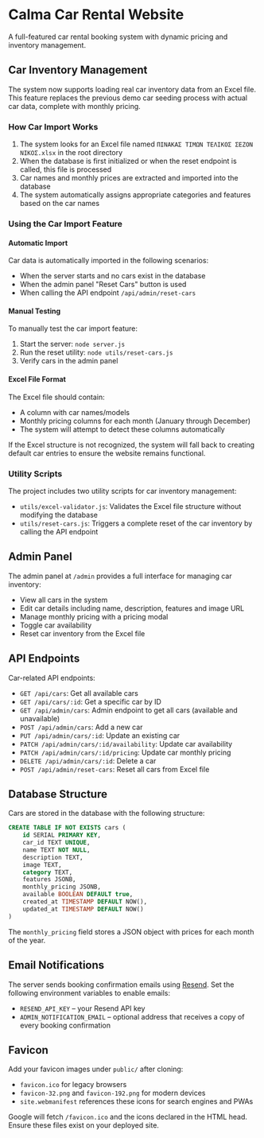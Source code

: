 # Calma Car Rental Website

A full-featured car rental booking system with dynamic pricing and inventory management.

## Car Inventory Management

The system now supports loading real car inventory data from an Excel file. This feature replaces the previous demo car seeding process with actual car data, complete with monthly pricing.

### How Car Import Works

1. The system looks for an Excel file named `ΠΙΝΑΚΑΣ ΤΙΜΩΝ ΤΕΛΙΚΟΣ ΣΕΖΟΝ ΝΙΚΟΣ.xlsx` in the root directory
2. When the database is first initialized or when the reset endpoint is called, this file is processed
3. Car names and monthly prices are extracted and imported into the database
4. The system automatically assigns appropriate categories and features based on the car names

### Using the Car Import Feature

#### Automatic Import

Car data is automatically imported in the following scenarios:

- When the server starts and no cars exist in the database
- When the admin panel "Reset Cars" button is used
- When calling the API endpoint `/api/admin/reset-cars`

#### Manual Testing

To manually test the car import feature:

1. Start the server: `node server.js`
2. Run the reset utility: `node utils/reset-cars.js`
3. Verify cars in the admin panel

#### Excel File Format

The Excel file should contain:
- A column with car names/models
- Monthly pricing columns for each month (January through December)
- The system will attempt to detect these columns automatically

If the Excel structure is not recognized, the system will fall back to creating default car entries to ensure the website remains functional.

### Utility Scripts

The project includes two utility scripts for car inventory management:

- `utils/excel-validator.js`: Validates the Excel file structure without modifying the database
- `utils/reset-cars.js`: Triggers a complete reset of the car inventory by calling the API endpoint

## Admin Panel

The admin panel at `/admin` provides a full interface for managing car inventory:

- View all cars in the system
- Edit car details including name, description, features and image URL
- Manage monthly pricing with a pricing modal
- Toggle car availability
- Reset car inventory from the Excel file

## API Endpoints

Car-related API endpoints:

- `GET /api/cars`: Get all available cars
- `GET /api/cars/:id`: Get a specific car by ID
- `GET /api/admin/cars`: Admin endpoint to get all cars (available and unavailable)
- `POST /api/admin/cars`: Add a new car
- `PUT /api/admin/cars/:id`: Update an existing car
- `PATCH /api/admin/cars/:id/availability`: Update car availability
- `PATCH /api/admin/cars/:id/pricing`: Update car monthly pricing
- `DELETE /api/admin/cars/:id`: Delete a car
- `POST /api/admin/reset-cars`: Reset all cars from Excel file

## Database Structure

Cars are stored in the database with the following structure:

```sql
CREATE TABLE IF NOT EXISTS cars (
    id SERIAL PRIMARY KEY,
    car_id TEXT UNIQUE,
    name TEXT NOT NULL,
    description TEXT,
    image TEXT,
    category TEXT,
    features JSONB,
    monthly_pricing JSONB,
    available BOOLEAN DEFAULT true,
    created_at TIMESTAMP DEFAULT NOW(),
    updated_at TIMESTAMP DEFAULT NOW()
)
```

The `monthly_pricing` field stores a JSON object with prices for each month of the year.

## Email Notifications

The server sends booking confirmation emails using [Resend](https://resend.com/).
Set the following environment variables to enable emails:

- `RESEND_API_KEY` – your Resend API key
- `ADMIN_NOTIFICATION_EMAIL` – optional address that receives a copy of every booking confirmation

## Favicon
Add your favicon images under `public/` after cloning:

- `favicon.ico` for legacy browsers
- `favicon-32.png` and `favicon-192.png` for modern devices
- `site.webmanifest` references these icons for search engines and PWAs

Google will fetch `/favicon.ico` and the icons declared in the HTML head. Ensure these files exist on your deployed site.
